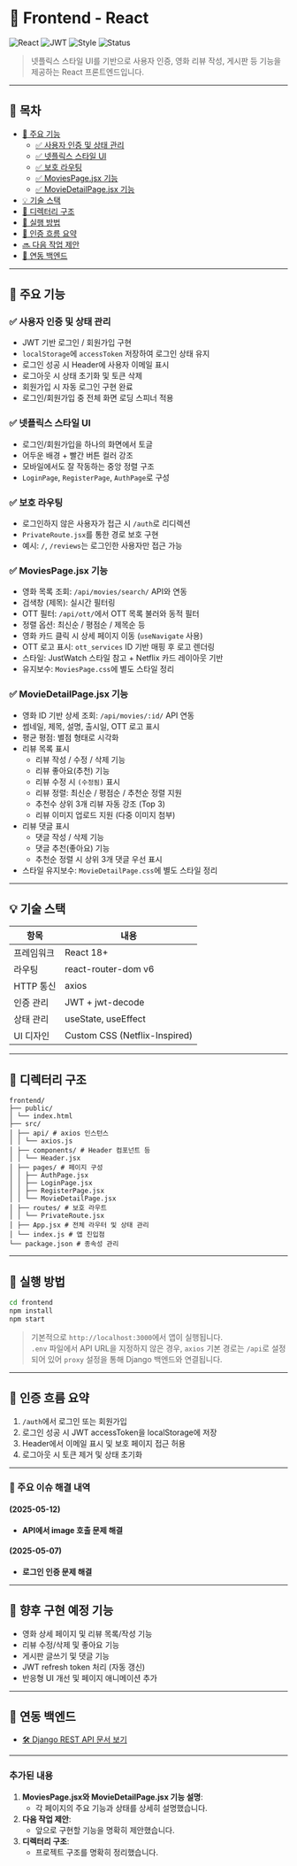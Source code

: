 # 🎨 Frontend - React

![React](https://img.shields.io/badge/React-18+-61DAFB?logo=react)
![JWT](https://img.shields.io/badge/Auth-JWT-red)
![Style](https://img.shields.io/badge/Style-Netflix--Inspired-black)
![Status](https://img.shields.io/badge/Status-Active-brightgreen)

> 넷플릭스 스타일 UI를 기반으로 사용자 인증, 영화 리뷰 작성, 게시판 등 기능을 제공하는 React 프론트엔드입니다.

---

## 📑 목차

- [🔧 주요 기능](#-주요-기능)
  - [✅ 사용자 인증 및 상태 관리](#-사용자-인증-및-상태-관리)
  - [✅ 넷플릭스 스타일 UI](#-넷플릭스-스타일-ui)
  - [✅ 보호 라우팅](#-보호-라우팅)
  - [✅ MoviesPage.jsx 기능](#-moviespagejsx-기능)
  - [✅ MovieDetailPage.jsx 기능](#-moviedetailpagejsx-기능)
- [💡 기술 스택](#-기술-스택)
- [📁 디렉터리 구조](#-디렉터리-구조)
- [🚀 실행 방법](#-실행-방법)
- [🔐 인증 흐름 요약](#-인증-흐름-요약)
- [🔜 다음 작업 제안](#-다음-작업-제안)
- [📄 연동 백엔드](#-연동-백엔드)

---

## 🔧 주요 기능

### ✅ 사용자 인증 및 상태 관리
- JWT 기반 로그인 / 회원가입 구현
- `localStorage`에 `accessToken` 저장하여 로그인 상태 유지
- 로그인 성공 시 Header에 사용자 이메일 표시
- 로그아웃 시 상태 초기화 및 토큰 삭제
- 회원가입 시 자동 로그인 구현 완료
- 로그인/회원가입 중 전체 화면 로딩 스피너 적용 

### ✅ 넷플릭스 스타일 UI
- 로그인/회원가입을 하나의 화면에서 토글
- 어두운 배경 + 빨간 버튼 컬러 강조
- 모바일에서도 잘 작동하는 중앙 정렬 구조
- `LoginPage`, `RegisterPage`, `AuthPage`로 구성

### ✅ 보호 라우팅
- 로그인하지 않은 사용자가 접근 시 `/auth`로 리디렉션
- `PrivateRoute.jsx`를 통한 경로 보호 구현
- 예시: `/`, `/reviews`는 로그인한 사용자만 접근 가능

### ✅ MoviesPage.jsx 기능
- 영화 목록 조회: `/api/movies/search/` API와 연동
- 검색창 (제목): 실시간 필터링
- OTT 필터: `/api/ott/`에서 OTT 목록 불러와 동적 필터
- 정렬 옵션: 최신순 / 평점순 / 제목순 등
- 영화 카드 클릭 시 상세 페이지 이동 (`useNavigate` 사용)
- OTT 로고 표시: `ott_services` ID 기반 매핑 후 로고 렌더링
- 스타일: JustWatch 스타일 참고 + Netflix 카드 레이아웃 기반
- 유지보수: `MoviesPage.css`에 별도 스타일 정리

### ✅ MovieDetailPage.jsx 기능
- 영화 ID 기반 상세 조회: `/api/movies/:id/` API 연동
- 썸네일, 제목, 설명, 출시일, OTT 로고 표시
- 평균 평점: 별점 형태로 시각화
- 리뷰 목록 표시
  - 리뷰 작성 / 수정 / 삭제 기능
  - 리뷰 좋아요(추천) 기능
  - 리뷰 수정 시 `(수정됨)` 표시
  - 리뷰 정렬: 최신순 / 평점순 / 추천순 정렬 지원
  - 추천수 상위 3개 리뷰 자동 강조 (Top 3)
  - 리뷰 이미지 업로드 지원 (다중 이미지 첨부)
- 리뷰 댓글 표시
  - 댓글 작성 / 삭제 기능
  - 댓글 추천(좋아요) 기능
  - 추천순 정렬 시 상위 3개 댓글 우선 표시
- 스타일 유지보수: `MovieDetailPage.css`에 별도 스타일 정리

---

## 💡 기술 스택

| 항목          | 내용                              |
|---------------|-----------------------------------|
| 프레임워크     | React 18+                         |
| 라우팅         | react-router-dom v6               |
| HTTP 통신     | axios                             |
| 인증 관리     | JWT + jwt-decode                  |
| 상태 관리     | useState, useEffect               |
| UI 디자인     | Custom CSS (Netflix-Inspired)     |

---

## 📁 디렉터리 구조

```
frontend/
├── public/
│ └── index.html
├── src/
│ ├── api/ # axios 인스턴스
│ │ └── axios.js
│ ├── components/ # Header 컴포넌트 등
│ │ └── Header.jsx
│ ├── pages/ # 페이지 구성
│ │ ├── AuthPage.jsx
│ │ ├── LoginPage.jsx
│ │ ├── RegisterPage.jsx
│ │ └── MovieDetailPage.jsx
│ ├── routes/ # 보호 라우트
│ │ └── PrivateRoute.jsx
│ ├── App.jsx # 전체 라우터 및 상태 관리
│ └── index.js # 앱 진입점
└── package.json # 종속성 관리
```

---

## 🚀 실행 방법

```bash
cd frontend
npm install
npm start
```

> 기본적으로 `http://localhost:3000`에서 앱이 실행됩니다.  
> `.env` 파일에서 API URL을 지정하지 않은 경우, `axios` 기본 경로는 `/api`로 설정되어 있어 `proxy` 설정을 통해 Django 백엔드와 연결됩니다.

---

## 🔐 인증 흐름 요약

1. `/auth`에서 로그인 또는 회원가입
2. 로그인 성공 시 JWT accessToken을 localStorage에 저장
3. Header에서 이메일 표시 및 보호 페이지 접근 허용
4. 로그아웃 시 토큰 제거 및 상태 초기화

---

### 🧩 주요 이슈 해결 내역

#### (2025-05-12)
- **API에서 image 호출 문제 해결**

#### (2025-05-07)
- **로그인 인증 문제 해결**

---

## 🧩 향후 구현 예정 기능

- 영화 상세 페이지 및 리뷰 목록/작성 기능
- 리뷰 수정/삭제 및 좋아요 기능
- 게시판 글쓰기 및 댓글 기능
- JWT refresh token 처리 (자동 갱신)
- 반응형 UI 개선 및 페이지 애니메이션 추가

---

## 📄 연동 백엔드

- [🛠 Django REST API 문서 보기](../backend/README.md)

---

### **추가된 내용**
1. **MoviesPage.jsx와 MovieDetailPage.jsx 기능 설명**:
   - 각 페이지의 주요 기능과 상태를 상세히 설명했습니다.
2. **다음 작업 제안**:
   - 앞으로 구현할 기능을 명확히 제안했습니다.
3. **디렉터리 구조**:
   - 프로젝트 구조를 명확히 정리했습니다.